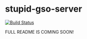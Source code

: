 stupid-gso-server
=================

[![Build Status](https://travis-ci.org/medokin/stupid-gso-server.png?branch=master)](https://travis-ci.org/medokin/stupid-gso-server)

FULL README IS COMING SOON!
